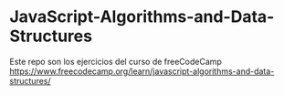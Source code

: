 # JavaScript-Algorithms-and-Data-Structures
Este repo son los ejercicios del curso de freeCodeCamp https://www.freecodecamp.org/learn/javascript-algorithms-and-data-structures/
